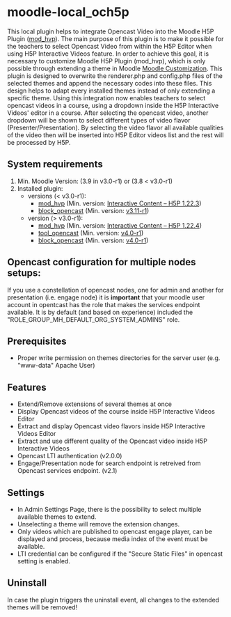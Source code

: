 moodle-local_och5p
=====================
This local plugin helps to integrate Opencast Video into the Moodle H5P Plugin (<a href="https://moodle.org/plugins/mod_hvp">mod_hvp</a>).
The main purpose of this plugin is to make it possible for the teachers to select Opencast Video from within the H5P Editor when using H5P Interactive Videos feature.
In order to achieve this goal, it is necessary to customize Moodle H5P Plugin (mod_hvp), which is only possible through extending a theme in Moodle <a href="https://h5p.org/moodle-customization">Moodle Customization</a>.
This plugin is designed to overwrite the renderer.php and config.php files of the selected themes and append the necessary codes into these files. This design helps to adapt every installed themes instead of only extending a specific theme.
Using this integration now enables teachers to select opencast videos in a course, using a dropdown inside the H5P Interactive Videos' editor in a course. After selecting the opencast video, another dropdown will be shown to select different types of video flavor (Presenter/Presentation). By selecting the video flavor all available qualities of the video then will be inserted into H5P Editor videos list and the rest will be processed by H5P.

System requirements
------------------
1. Min. Moodle Version: (3.9 in v3.0-r1) or (3.8 < v3.0-r1)
2. Installed plugin:
   - versions (< v3.0-r1):
      - <a href="https://moodle.org/plugins/mod_hvp">mod_hvp</a> (Min. version: <a href="https://moodle.org/plugins/mod_hvp/1.22.3/24438">Interactive Content – H5P 1.22.3</a>)
      - <a href="https://github.com/Opencast-Moodle/moodle-block_opencast">block_opencast</a> (Min. version: <a href="https://github.com/Opencast-Moodle/moodle-block_opencast/releases/tag/v3.11-r1">v3.11-r1</a>)
   - version (> v3.0-r1):
      - <a href="https://moodle.org/plugins/mod_hvp">mod_hvp</a> (Min. version: <a href="https://moodle.org/plugins/mod_hvp/1.22.4/25878">Interactive Content – H5P 1.22.4</a>)
      - <a href="https://github.com/Opencast-Moodle/moodle-tool_opencast">tool_opencast</a> (Min. version: <a href="https://github.com/Opencast-Moodle/moodle-tool_opencast/releases/tag/v4.0-r1">v4.0-r1</a>)
      - <a href="https://github.com/Opencast-Moodle/moodle-block_opencast">block_opencast</a> (Min. version: <a href="https://github.com/Opencast-Moodle/moodle-block_opencast/releases/tag/v4.0-r1">v4.0-r1</a>)
 
Opencast configuration for multiple nodes setups:
------------------
If you use a constellation of opencast nodes, one for admin and another for presentation (i.e. engage node) it is <b>important</b> that your moodle user account in opentcast has the role that makes the services endpoint available. It is by default (and based on experience) included the  "ROLE_GROUP_MH_DEFAULT_ORG_SYSTEM_ADMINS" role.

Prerequisites
------------------
* Proper write permission on themes directories for the server user (e.g. "www-data" Apache User)

Features
------------------
* Extend/Remove extensions of several themes at once
* Display Opencast videos of the course inside H5P Interactive Videos Editor
* Extract and display Opencast video flavors inside H5P Interactive Videos Editor
* Extract and use different quality of the Opencast video inside H5P Interactive Videos
* Opencast LTI authentication (v2.0.0)
* Engage/Presentation node for search endpoint is retreived from Opencast services endpoint. (v2.1)

Settings
------------------
* In Admin Settings Page, there is the possibility to select multiple available themes to extend.
* Unselecting a theme will remove the extension changes.
* Only videos which are published to opencast engage player, can be displayed and process, because media index of the event must be available.
* LTI credential can be configured if the "Secure Static Files" in opencast setting is enabled.

Uninstall
------------------
In case the plugin triggers the uninstall event, all changes to the extended themes will be removed!
